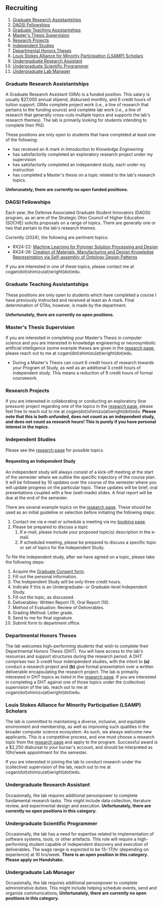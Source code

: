 ## Recruiting

1. [Graduate Research Assistantships](#graduate-research-assistantships)
2. [DAGSI Fellowships](#dagsi-fellowships)
3. [Graduate Teaching Assistantships](#graduate-teaching-assistantships)
4. [Master's Thesis Supervision](#masters-thesis-supervision)
5. [Research Projects](#research-projects)
6. [Independent Studies](#independent-studies)
7. [Departmental Honors Theses](#departmental-honors-theses)
8. [Louis Stokes Alliance for Minority Participation (LSAMP) Scholars](#louis-stokes-alliance-for-minority-participation-lsamp-scholars)
9. [Undergraduate Research Assistant ](#undergraduate-research-assistant-)
10. [Undergraduate Scientific Programmer](#undergraduate-scientific-programmer)
11. [Undergraduate Lab Manager](#undergraduate-lab-manager)

### Graduate Research Assistantships
A Graduate Research Assistant (GRA) is a funded position. This salary is usually $27,000 annual stipend, disbursed monthly, and 6 credit hours of tuition support. GRAs complete project work (i.e., a line of research that pertains to the funding source) and complete lab work (i.e., a line of research that generally cross-cuts multiple topics and supports the lab's research themes). The lab is primarily looking for students intending to complete their PhD.

These positions are only open to students that have completed at least one of the following:
* has received an A mark in _Introduction to Knowledge Engineering_
* has satisfactorily completed an exploratory research project under my supervision
* has satisfactorily completed an independent study, each under my instruction
* has completed a Master's thesis on a topic related to the lab's research topics.

**Unforunately, there are currently no open funded positions.**  

### DAGSI Fellowships
Each year, the Defense Associated Graduate Student Innovators (DAGSI) program, as an arm of the Strategic Ohio Council of Higher Education (SOCHE) solicits proposals on a range of topics. There are generally one or two that pertain to the lab's research themes. 

Currently (2024), the following are pertinent topics:
* RX24-22: [Machine Learning for Polymer Solution Processing and Design](https://www.soche.org/wp-content/uploads/2023/09/RX22-24.pdf)
* RX24-26: [Creation of Materials, Manufacturing and Design Knowledge Representation via Self-assembly of Ontology Design Patterns](https://www.soche.org/wp-content/uploads/2023/09/RX24-26.pdf)

If you are interested in one of these topics, please contact me at cogan(dot)shimizu(at)wright(dot)edu.

### Graduate Teaching Assistantships
These positions are only open to students which have completed a course I have previously instructed and received at least an A mark. Final determination of GTAs, however, is made by the department. 

**Unfortunately, there are currently no open positions.**

### Master's Thesis Supervision
If you are interested in completing your Master's Thesis in computer science and you are interested in knowledge engineering or neurosymbolic artificial intelligence (some example theses are given in the [research page](./research.md), please reach out to me at cogan(dot)shimizu(at)wright(dot)edu.

* During a Master's Thesis can count 6 credit hours of research towards your Program of Study, as well as an additional 3 credit hours of independent study. This means a reduction of 9 credit hours of formal coursework.

### Research Projects
If you are interested in collaborating or conducting an exploratory (low pressure) project regarding one of the topics in the [research page](./research.md), please feel free to reach out to me at cogan(dot)shimizu(at)wright(dot)edu. **Please note that this is both unfunded, does not count as an independent study, and does not count as research hours! This is purely if you have personal interest in the topics.**

### Independent Studies
Please see the [research page](./research.md) for possible topics.

#### Requesting an Independent Study
An independent study will always consist of a kick-off meeting at the start of the semester where we outline the specific trajectory of the course plan. It will be followed by 10 updates over the course of the semester where you will update progress on the particular topic. These updates will be brief, oral presentations coupled with a few (well-made) slides. A final report will be due at the end of the semester.

There are several example topics on the [research page](./research.md). These should be used as an initial guideline or selection before initiating the following steps:
1. Contact me via e-mail or schedule a meeting via my [booking page](https://doodle.com/bp/cogan/meetings-with-cogan).
2. Please be prepared to discuss a topic
	1. If e-mail, please include your proposed topic(s) description in the e-mail.
	2. If scheduled meeting, please be prepared to discuss a specific topic or set of topics for the Independent Study. 

To file the independent study, after we have agreed on a topic, please take the following steps:
1. Acquire the [Graduate Consent form](https://engineering-computer-science.wright.edu/computer-science-and-engineering/forms-and-documents).
2. Fill out the personal information.
3. The Independent Study will be only three credit hours.
4. Indicate if this is an Undergraduate- or Graduate-level Independent Study.
5. Fill out the topic, as discussed.
6. Deliverables: Written Report (1), Oral Report (10).
7. Method of Evaluation: Review of Deliverables.
8. Grading Method: Letter grade.
9. Send to me for final signature.
10. Submit form to department office.

### Departmental Honors Theses
The lab welcomes high-performing students that wish to complete their Departmental Honors Thesis (DHT). You will have access to the lab's resources and support structures during the research period. A DHT comprises two 3-credit hour indenpendent studies, with the intent to **(a)** conduct a research project and **(b)** give formal presentation over a written deliverable encapsulating the research project. The lab is primarily interested in DHT topics as listed in the [research page](./research.md). If you are interested in completing a DHT against one of those topics under the (collective) supervision of the lab, reach out to me at cogan(dot)shimizu(at)wright(dot)edu.

### Louis Stokes Alliance for Minority Participation (LSAMP) Scholars
The lab is committed to maintaining a diverse, inclusive, and equitable environment and membership, as well as improving such qualities in the broader computer science ecosystem. As such, we always welcome new applicants. This is a competitive process, and one must choose a research topic from the [research page](./research.md) and apply to the program. Successful award is a $2,250 disbursal to your bursar's account, and should be interpreted as 10hr/week appointment for the semester.

If you are interested in joining the lab to conduct research under the (collective) supervision of the lab, reach out to me at cogan(dot)shimizu(at)wright(dot)edu.

### Undergraduate Research Assistant 
Occasionally, the lab requires additional personpower to complete fundamental research tasks. This might include data collection, literature review, and experimental design and execution.
**Unfortunately, there are currently no open positions in this category.**

### Undergraduate Scientific Programmer
Occasionally, the lab has a need for expertise related to implementation of software systems, tools, or other artefacts. This role will require a high-performing student capable of independent discovery and execution of deliverables. The wage range is expected to be $13-$17/hr (depending on experience) at 10 hrs/week.
**There is an open position in this category. Please apply on Handshake.**

### Undergraduate Lab Manager
Occasionally, the lab requires additional personpower to complete administrative duties. This might include helping schedule events, send and organize communications, 
**Unfortunately, there are currently no open positions in this category.**
